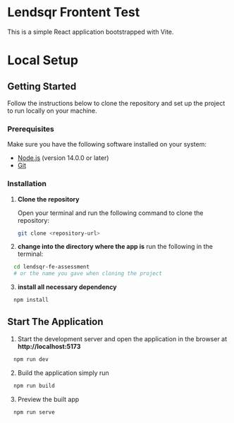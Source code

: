 # Lendsqr Frontent Test

This is a simple React application bootstrapped with Vite.

# Local Setup

## Getting Started

Follow the instructions below to clone the repository and set up the project to run locally on your machine.

### Prerequisites

Make sure you have the following software installed on your system:

- [Node.js](https://nodejs.org/en/download/) (version 14.0.0 or later)
- [Git](https://git-scm.com/downloads)

### Installation

1. **Clone the repository**

   Open your terminal and run the following command to clone the repository:

   ```sh
   git clone <repository-url>
   ```

2. **change into the directory where the app is**
   run the following in the terminal:

```sh
  cd lendsqr-fe-assessment
  # or the name you gave when cloning the project
```

3. **install all necessary dependency**

```sh
  npm install
```

## Start The Application

1. Start the development server and open the application in the browser at **http://localhost:5173**

```sh
  npm run dev
```

2. Build the application simply run

```sh
  npm run build
```

3. Preview the built app

```sh
  npm run serve
```
